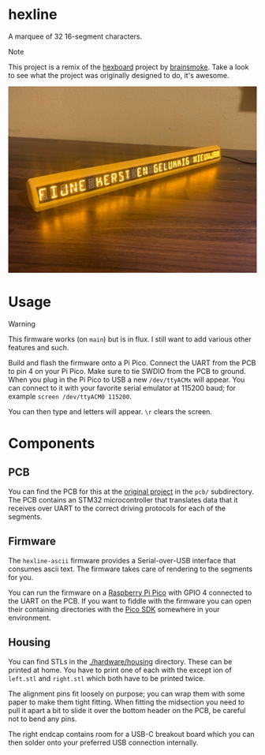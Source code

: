 # hexline

A marquee of 32 16-segment characters.

> [!NOTE]  
> This project is a remix of the [hexboard](https://github.com/brainsmoke/hexboard) project by [brainsmoke](https://github.com/brainsmoke). Take a look to see what the project was originally designed to do, it's awesome.

![](image.jpg)

# Usage

> [!WARNING]  
> This firmware works (on `main`) but is in flux. I still want to add various other features and such.

Build and flash the firmware onto a Pi Pico. Connect the UART from the PCB to pin 4 on your Pi Pico. Make sure to tie SWDIO from the PCB to ground. When you plug in the Pi Pico to USB a new `/dev/ttyACMx` will appear. You can connect to it with your favorite serial emulator at 115200 baud; for example `screen /dev/ttyACM0 115200`.

You can then type and letters will appear. `\r` clears the screen.

# Components

## PCB

You can find the PCB for this at the [original project](https://github.com/brainsmoke/hexboard) in the `pcb/` subdirectory. The PCB contains an STM32 microcontroller that translates data that it receives over UART to the correct driving protocols for each of the segments.

## Firmware

The `hexline-ascii` firmware provides a Serial-over-USB interface that consumes ascii text. The firmware takes care of rendering to the segments for you.

You can run the firmware on a [Raspberry Pi Pico](...) with GPIO 4 connected to the UART on the PCB. If you want to fiddle with the firmware you can open their containing directories with the [Pico SDK](https://github.com/raspberrypi/pico-sdk) somewhere in your environment.

## Housing

You can find STLs in the [./hardware/housing](./hardware/housing) directory. These can be printed at home. You have to print one of each with the except ion of `left.stl` and `right.stl` which both have to be printed twice.

The alignment pins fit loosely on purpose; you can wrap them with some paper to make them tight fitting. When fitting the midsection you need to pull it apart a bit to slide it over the bottom header on the PCB, be careful not to bend any pins.

The right endcap contains room for a USB-C breakout board which you can then solder onto your preferred USB connection internally.
